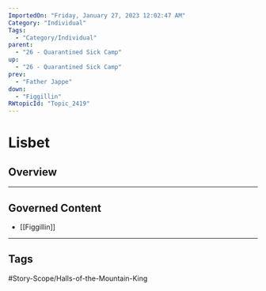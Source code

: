```yaml
---
ImportedOn: "Friday, January 27, 2023 12:02:47 AM"
Category: "Individual"
Tags:
  - "Category/Individual"
parent:
  - "26 - Quarantined Sick Camp"
up:
  - "26 - Quarantined Sick Camp"
prev:
  - "Father Jappe"
down:
  - "Figgillin"
RWtopicId: "Topic_2419"
---
```

# Lisbet
## Overview
---
## Governed Content
- [[Figgillin]]


---
## Tags
#Story-Scope/Halls-of-the-Mountain-King

